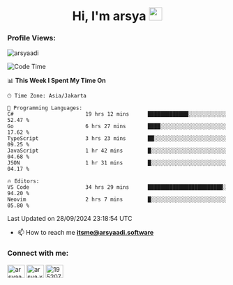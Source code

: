<h1 align="center">Hi, I'm arsya 
  <img src="https://media.giphy.com/media/hvRJCLFzcasrR4ia7z/giphy.gif" width="30px"/>
</h1>

<p align="left"> <h3>Profile Views:</h3> <img src="https://komarev.com/ghpvc/?username=arsyaadi&label=Profile%20views&color=0e75b6&style=flat" alt="arsyaadi" /> </p>

<!--START_SECTION:waka-->
![Code Time](http://img.shields.io/badge/Code%20Time-3%2C280%20hrs%2024%20mins-blue)

📊 **This Week I Spent My Time On** 

```text
🕑︎ Time Zone: Asia/Jakarta

💬 Programming Languages: 
C#                       19 hrs 12 mins      █████████████░░░░░░░░░░░░   52.47 % 
Go                       6 hrs 27 mins       ████░░░░░░░░░░░░░░░░░░░░░   17.62 % 
TypeScript               3 hrs 23 mins       ██░░░░░░░░░░░░░░░░░░░░░░░   09.25 % 
JavaScript               1 hr 42 mins        █░░░░░░░░░░░░░░░░░░░░░░░░   04.68 % 
JSON                     1 hr 31 mins        █░░░░░░░░░░░░░░░░░░░░░░░░   04.17 % 

🔥 Editors: 
VS Code                  34 hrs 29 mins      ████████████████████████░   94.20 % 
Neovim                   2 hrs 7 mins        █░░░░░░░░░░░░░░░░░░░░░░░░   05.80 % 
```


 Last Updated on 28/09/2024 23:18:54 UTC
<!--END_SECTION:waka-->

- 📫 How to reach me **itsme@arsyaadi.software**


<h3 align="left">Connect with me:</h3>
<p align="left">
<a href="https://linkedin.com/in/arsyaadi" target="blank"><img align="center" src="https://raw.githubusercontent.com/rahuldkjain/github-profile-readme-generator/master/src/images/icons/Social/linked-in-alt.svg" alt="arsyaadi" height="30" width="40" /></a>
<a href="https://fb.com/arsya.xkz" target="blank"><img align="center" src="https://raw.githubusercontent.com/rahuldkjain/github-profile-readme-generator/master/src/images/icons/Social/facebook.svg" alt="arsya.xkz" height="30" width="40" /></a>
<a href="https://stackoverflow.com/users/19520749" target="blank"><img align="center" src="https://raw.githubusercontent.com/rahuldkjain/github-profile-readme-generator/master/src/images/icons/Social/stack-overflow.svg" alt="19520749" height="30" width="40" /></a>
</p>

